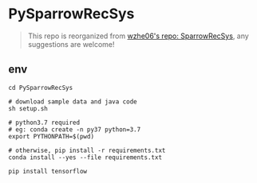 # PySparrowRecSys

> This repo is reorganized from [wzhe06's repo: SparrowRecSys](https://github.com/wzhe06/SparrowRecSys), any suggestions are welcome!

## env
```shell
cd PySparrowRecSys

# download sample data and java code
sh setup.sh

# python3.7 required
# eg: conda create -n py37 python=3.7
export PYTHONPATH=$(pwd)

# otherwise, pip install -r requirements.txt
conda install --yes --file requirements.txt

pip install tensorflow
```

